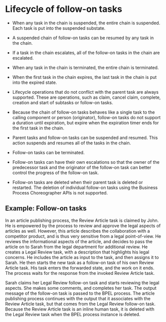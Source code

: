<!-- image -->

# Lifecycle of follow-on tasks

- When any task in the chain is suspended, the entire chain is suspended.
Each task is put into the suspended substate.
- A suspended chain of follow-on tasks can be resumed by any task
in the chain.
- If a task in the chain escalates, all of the follow-on tasks in
the chain are escalated.
- When any task in the chain is terminated, the entire chain is
terminated.
- When the first task in the chain expires, the last task in the
chain is put into the expired state.

- Lifecycle operations that do not conflict with the parent task
are always supported. These are operations, such as claim, cancel
claim, complete, creation and start of subtasks or follow-on tasks.
- Because the chain of follow-on tasks behaves like a single task
to the calling component or person (originator), follow-on tasks do
not support a duration until expiration, but expire when the expiration
timer ends for the first task in the chain.
- Parent tasks and follow-on tasks can be suspended and resumed.
This action suspends and resumes all of the tasks in the chain.
- Follow-on tasks can be terminated.
- Follow-on tasks can have their own escalations so that the owner
of the predecessor task and the originator of the follow-on task can
better control the progress of the follow-on task.
- Follow-on tasks are deleted when their parent task is deleted
or restarted. The deletion of individual follow-on tasks using the
Business Process Choreographer APIs is not supported.

## Example: Follow-on tasks

<!-- image -->

In
an article publishing process, the Review Article task
is claimed by John. He is empowered by the process to review and approve
the legal aspects of articles as well. However, this article describes
the collaboration with a competitor product, and is thus very sensitive
from a legal point-of-view. He reviews the informational aspects of
the article, and decides to pass the article on to Sarah from the
legal department for additional review. He creates a Legal
Review task, with a description that highlights his legal
concerns. He includes the article as input to the task, and then assigns
it to Sarah. He then starts the new task as a follow-on task of his
own Review Article task. His task enters the
forwarded state, and the work on it ends. The process waits for the
response from the invoked Review Article task.

Sarah
claims her Legal Review follow-on task and
starts reviewing the legal aspects. She makes some comments, and completes
her task. The output message of the follow-on task is passed to the
BPEL process. The article publishing process continues with the output
that it associates with the Review Article task,
but that comes from the Legal Review follow-on
task. Because the Review Article task is an
inline human task, it is deleted with the Legal Review task
when the BPEL process instance is deleted.

<!-- image -->